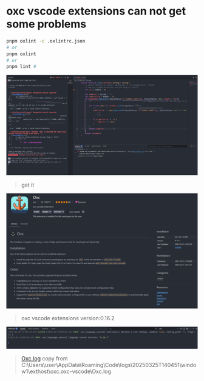 # oxc vscode extensions can not get some problems


```bash
pnpm oxlint -c .oxlintrc.json
# or
pnpm oxlint
# or
pnpm lint #
```

![alt text](p.jpg)
> get it

![alt text](oxc.oxc-vscode-version.jpg)
> oxc vscode extensions version:0.16.2

![alt text](log.jpg)
> [Oxc.log](./Oxc.log)
> copy from C:\Users\user\AppData\Roaming\Code\logs\20250325T140451\window1\exthost\oxc.oxc-vscode\Oxc.log

